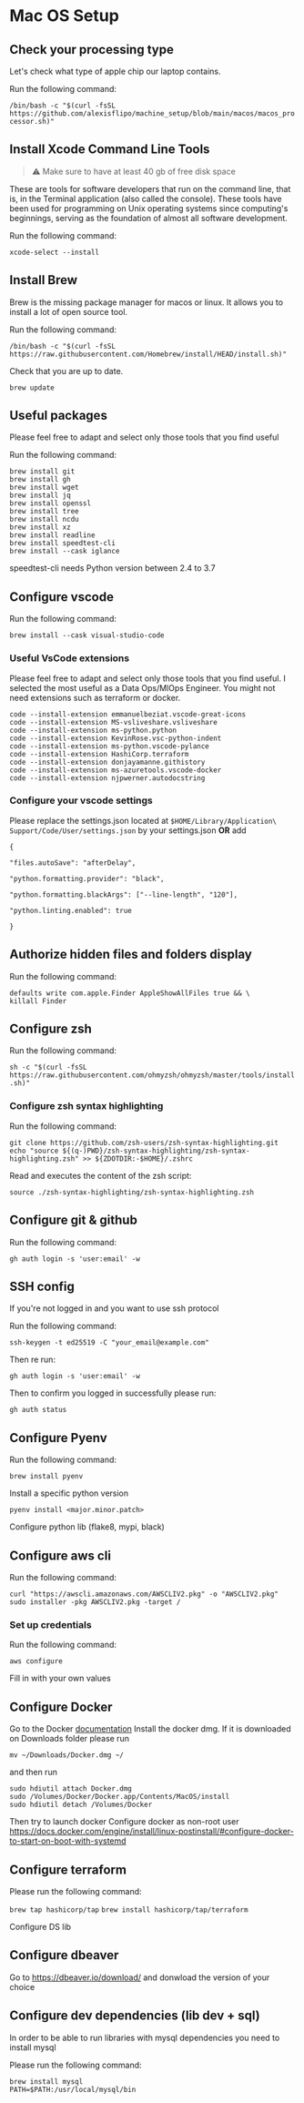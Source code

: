 # Mac OS Setup

## Check your processing type

Let's check what type of apple chip our laptop contains.

Run the following command:

`/bin/bash -c "$(curl -fsSL https://github.com/alexisflipo/machine_setup/blob/main/macos/macos_processor.sh)"`

## Install Xcode Command Line Tools
> :warning: Make sure to have at least 40 gb of free disk space

These are tools for software developers that run on the command line, that is, in the Terminal application (also called the console). These tools have been used for programming on Unix operating systems since computing's beginnings, serving as the foundation of almost all software development.

Run the following command:

`xcode-select --install`

## Install Brew 
Brew is the missing package manager for macos or linux. It allows you to install a lot of open source tool.

Run the following command:

`/bin/bash -c "$(curl -fsSL https://raw.githubusercontent.com/Homebrew/install/HEAD/install.sh)"`

Check that you are up to date.

`brew update`

## Useful packages
Please feel free to adapt and select only those tools that you find useful


Run the following command:

```
brew install git
brew install gh
brew install wget
brew install jq
brew install openssl
brew install tree
brew install ncdu
brew install xz
brew install readline
brew install speedtest-cli
brew install --cask iglance
```
speedtest-cli needs Python version between 2.4 to 3.7

## Configure vscode

Run the following command:

`brew install --cask visual-studio-code`

### Useful VsCode extensions 
Please feel free to adapt and select only those tools that you find useful. I selected the most useful as a Data Ops/MlOps Engineer. You might not need extensions such as terraform or docker.

```
code --install-extension emmanuelbeziat.vscode-great-icons
code --install-extension MS-vsliveshare.vsliveshare
code --install-extension ms-python.python
code --install-extension KevinRose.vsc-python-indent
code --install-extension ms-python.vscode-pylance
code --install-extension HashiCorp.terraform
code --install-extension donjayamanne.githistory
code --install-extension ms-azuretools.vscode-docker
code --install-extension njpwerner.autodocstring
```

### Configure your vscode settings

Please replace the settings.json located at `$HOME/Library/Application\ Support/Code/User/settings.json` by your settings.json 
**OR**
add
```
{

"files.autoSave": "afterDelay",

"python.formatting.provider": "black",

"python.formatting.blackArgs": ["--line-length", "120"],

"python.linting.enabled": true

}
```
## Authorize hidden files and folders display

Run the following command: 

```
defaults write com.apple.Finder AppleShowAllFiles true && \
killall Finder
```

## Configure zsh

Run the following command:

`sh -c "$(curl -fsSL https://raw.githubusercontent.com/ohmyzsh/ohmyzsh/master/tools/install.sh)"`

### Configure zsh syntax highlighting
Run the following command:
```
git clone https://github.com/zsh-users/zsh-syntax-highlighting.git
echo "source ${(q-)PWD}/zsh-syntax-highlighting/zsh-syntax-highlighting.zsh" >> ${ZDOTDIR:-$HOME}/.zshrc
```

Read and executes the content of the zsh script:

`source ./zsh-syntax-highlighting/zsh-syntax-highlighting.zsh`

## Configure git & github

Run the following command:

`gh auth login -s 'user:email' -w`

## SSH config
If you're not logged in and you want to use ssh protocol

Run the following command:

```
ssh-keygen -t ed25519 -C "your_email@example.com"
```
Then re run:

`gh auth login -s 'user:email' -w`

Then to confirm you logged in successfully please run:

`gh auth status`


## Configure Pyenv

Run the following command:

`brew install pyenv`

Install a specific python version

`pyenv install <major.minor.patch>`


Configure python lib (flake8, mypi, black)


## Configure aws cli
Run the following command:

```
curl "https://awscli.amazonaws.com/AWSCLIV2.pkg" -o "AWSCLIV2.pkg"
sudo installer -pkg AWSCLIV2.pkg -target /
```
### Set up credentials
Run the following command:

`aws configure`

Fill in with your own values

## Configure Docker
Go to the Docker [documentation](https://docs.docker.com/desktop/install/mac-install/)
Install the docker dmg.
If it is downloaded on Downloads folder please run

`mv ~/Downloads/Docker.dmg ~/`

and then run

```
sudo hdiutil attach Docker.dmg
sudo /Volumes/Docker/Docker.app/Contents/MacOS/install
sudo hdiutil detach /Volumes/Docker
```

Then try to launch docker
Configure docker as non-root user 
https://docs.docker.com/engine/install/linux-postinstall/#configure-docker-to-start-on-boot-with-systemd

## Configure terraform
Please run the following command:

`brew tap hashicorp/tap`
`brew install hashicorp/tap/terraform`

Configure DS lib

## Configure dbeaver

Go to https://dbeaver.io/download/ and donwload the version of your choice 

## Configure dev dependencies (lib dev + sql)
In order to be able to run libraries with mysql dependencies you need to install mysql

Please run the following command:

`brew install mysql`  
`PATH=$PATH:/usr/local/mysql/bin`





